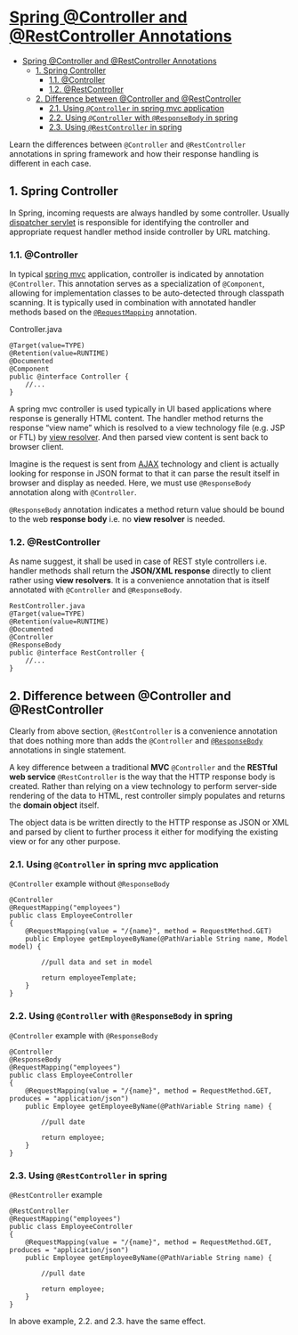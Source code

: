 # [Spring @Controller and @RestController Annotations](https://howtodoinjava.com/spring-boot2/rest/controller-restcontroller/)

- [Spring @Controller and @RestController Annotations](#spring-controller-and-restcontroller-annotations)
  - [1. Spring Controller](#1-spring-controller)
    - [1.1. @Controller](#11-controller)
    - [1.2. @RestController](#12-restcontroller)
  - [2. Difference between @Controller and @RestController](#2-difference-between-controller-and-restcontroller)
    - [2.1. Using `@Controller` in spring mvc application](#21-using-controller-in-spring-mvc-application)
    - [2.2. Using `@Controller` with `@ResponseBody` in spring](#22-using-controller-with-responsebody-in-spring)
    - [2.3. Using `@RestController` in spring](#23-using-restcontroller-in-spring)

Learn the differences between `@Controller` and `@RestController` annotations in spring framework and how their response handling is different in each case.

## 1. Spring Controller

In Spring, incoming requests are always handled by some controller. Usually [dispatcher servlet](https://howtodoinjava.com/spring5/webmvc/spring-dispatcherservlet-tutorial/) is responsible for identifying the controller and appropriate request handler method inside controller by URL matching.

### 1.1. @Controller

In typical [spring mvc](https://howtodoinjava.com/spring-mvc-tutorial/) application, controller is indicated by annotation `@Controller`. This annotation serves as a specialization of `@Component`, allowing for implementation classes to be auto-detected through classpath scanning. It is typically used in combination with annotated handler methods based on the [`@RequestMapping`](https://howtodoinjava.com/spring-mvc/spring-mvc-requestmapping-annotation-examples/) annotation.

Controller.java

    @Target(value=TYPE)
    @Retention(value=RUNTIME)
    @Documented
    @Component
    public @interface Controller {
        //...
    }

A spring mvc controller is used typically in UI based applications where response is generally HTML content. The handler method returns the response “view name” which is resolved to a view technology file (e.g. JSP or FTL) by [view resolver](https://howtodoinjava.com/spring-boot/spring-boot-jsp-view-example/). And then parsed view content is sent back to browser client.

Imagine is the request is sent from [AJAX](https://howtodoinjava.com/ajax/complete-ajax-tutorial/) technology and client is actually looking for response in JSON format to that it can parse the result itself in browser and display as needed. Here, we must use `@ResponseBody` annotation along with `@Controller`.

`@ResponseBody` annotation indicates a method return value should be bound to the web **response body** i.e. no **view resolver** is needed.

### 1.2. @RestController

As name suggest, it shall be used in case of REST style controllers i.e. handler methods shall return the **JSON/XML response** directly to client rather using **view resolvers**. It is a convenience annotation that is itself annotated with `@Controller` and `@ResponseBody`.

    RestController.java
    @Target(value=TYPE)
    @Retention(value=RUNTIME)
    @Documented
    @Controller
    @ResponseBody
    public @interface RestController {
        //...
    }

## 2. Difference between @Controller and @RestController

Clearly from above section, `@RestController` is a convenience annotation that does nothing more than adds the `@Controller` and [`@ResponseBody`](https://docs.spring.io/spring/docs/current/javadoc-api/org/springframework/web/bind/annotation/ResponseBody.html) annotations in single statement.

A key difference between a traditional **MVC** `@Controller` and the **RESTful web service** `@RestController` is the way that the HTTP response body is created. Rather than relying on a view technology to perform server-side rendering of the data to HTML, rest controller simply populates and returns the **domain object** itself.

The object data is be written directly to the HTTP response as JSON or XML and parsed by client to further process it either for modifying the existing view or for any other purpose.

### 2.1. Using `@Controller` in spring mvc application

`@Controller` example without `@ResponseBody`

    @Controller
    @RequestMapping("employees")
    public class EmployeeController 
    {
        @RequestMapping(value = "/{name}", method = RequestMethod.GET)
        public Employee getEmployeeByName(@PathVariable String name, Model model) {
     
            //pull data and set in model
     
            return employeeTemplate;
        }
    }

### 2.2. Using `@Controller` with `@ResponseBody` in spring

`@Controller` example with `@ResponseBody`

    @Controller
    @ResponseBody
    @RequestMapping("employees")
    public class EmployeeController 
    {
        @RequestMapping(value = "/{name}", method = RequestMethod.GET, produces = "application/json")
        public Employee getEmployeeByName(@PathVariable String name) {
    
            //pull date
    
            return employee;
        }
    }

### 2.3. Using `@RestController` in spring

`@RestController` example

    @RestController
    @RequestMapping("employees")
    public class EmployeeController 
    {
        @RequestMapping(value = "/{name}", method = RequestMethod.GET, produces = "application/json")
        public Employee getEmployeeByName(@PathVariable String name) {
    
            //pull date
    
            return employee;
        }
    }

In above example, 2.2. and 2.3. have the same effect.

